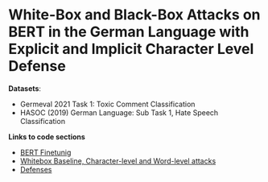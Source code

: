 # White-Box and Black-Box Attacks on BERT in the German Language with Explicit and Implicit Character Level Defense
**Datasets**:
- Germeval 2021 Task 1: Toxic Comment Classification
- HASOC (2019) German Language: Sub Task 1, Hate Speech Classification

**Links to code sections**
- [BERT Finetunig](https://github.com/shahrukhx01/adversarial-bert-german-attacks-defense/tree/main/bert_finetuning)
- [Whitebox Baseline, Character-level and Word-level attacks](https://github.com/shahrukhx01/adversarial-bert-german-attacks-defense/tree/main/attack/crafter/whitebox)
- [Defenses](https://github.com/shahrukhx01/adversarial-bert-german-attacks-defense/tree/main/defense)

